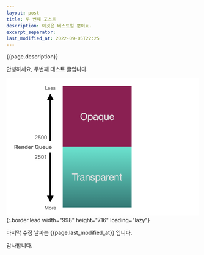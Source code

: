 ```yaml
---
layout: post
title: 두 번째 포스트
description: 이것은 테스트일 뿐이죠.
excerpt_separator: 
last_modified_at: 2022-09-05T22:25
---
```


{{page.description}}

안녕하세요, 두번째 테스트 글입니다.

![test](/assets/img/blog/test-1.png){:.border.lead width="998" height="716" loading="lazy"}
    
마지막 수정 날짜는  {{page.last_modified_at}}  입니다.  

감사합니다.
